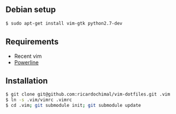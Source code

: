 ## Debian setup

```bash
$ sudo apt-get install vim-gtk python2.7-dev
```

## Requirements

* Recent vim
* [Powerline](https://powerline.readthedocs.org/en/latest/installation.html)

## Installation

```bash
$ git clone git@github.com:ricardochimal/vim-dotfiles.git .vim
$ ln -s .vim/vimrc .vimrc
$ cd .vim; git submodule init; git submodule update
```
